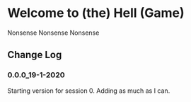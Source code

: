 # Welcome to (the) Hell (Game)

Nonsense Nonsense Nonsense







## Change Log

### 0.0.0_19-1-2020

Starting version for session 0. Adding as much as I can.

